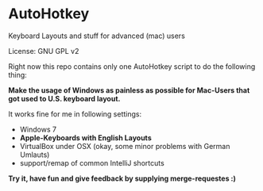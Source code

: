 # AutoHotkey
Keyboard Layouts and stuff for advanced (mac) users

License: GNU GPL v2

Right now this repo contains only one AutoHotkey script to do the following thing:

**Make the usage of Windows as painless as possible for Mac-Users that got used to U.S. keyboard layout.**

It works fine for me in following settings:

* Windows 7
* **Apple-Keyboards with English Layouts**
* VirtualBox under OSX (okay, some minor problems with German Umlauts)
* support/remap of common IntelliJ shortcuts


**Try it, have fun and give feedback by supplying merge-requestes :)**
